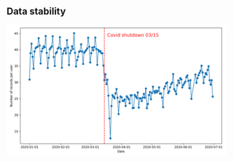 ## Data stability
![BostonData](https://github.com/bigdata4mobility/bigdata4mobility.github.io/blob/main/assets/fig2.png)

